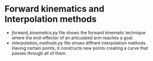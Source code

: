 # Forward kinematics and Interpolation methods

* *forward_kinematics.py* file shows the forward kinematic technique where the end-effector of an articulated arm reaches a goal.
* *interpolation_methods.py* file shows diffrent interpolation methods. Having certain points, it constructs new points creating a curve that passes through all of them.